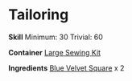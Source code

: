 <!-- TITLE: Blue Velvet Gloves -->
<!-- SUBTITLE: Made of dyed blue velvet -->

# Tailoring
**Skill**
Minimum: 30
Trivial: 60

**Container**
[Large Sewing Kit](large-sewing-kit)

**Ingredients**
[Blue Velvet Square](blue-velvet-square) x 2